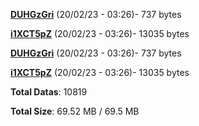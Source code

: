 [**DUHGzGri**](/data/DUHGzGri.txt) (20/02/23 - 03:26)- 737 bytes

[**i1XCT5pZ**](/data/i1XCT5pZ.txt) (20/02/23 - 03:26)- 13035 bytes

[**DUHGzGri**](/data/DUHGzGri.txt) (20/02/23 - 03:26)- 737 bytes

[**i1XCT5pZ**](/data/i1XCT5pZ.txt) (20/02/23 - 03:26)- 13035 bytes

**Total Datas**: 10819

**Total Size**: 69.52 MB / 69.5 MB